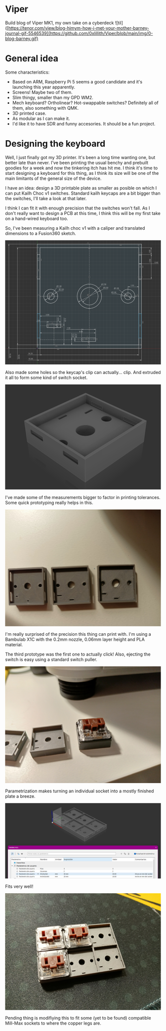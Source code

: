 # Viper
Build blog of Viper MK1, my own take on a cyberdeck
![til]([https://tenor.com/view/blog-himym-how-i-met-your-mother-barney-journal-gif-5546539](https://github.com/0xlillith/Viper/blob/main/img/0-blog-barney.gif)

# General idea
Some characteristics:
- Based on ARM, Raspberry Pi 5 seems a good candidate and it's launching this year apparently.
- Screens! Maybe two of them.
- Slim thingy, smaller than my GPD WM2.
- Mech keyboard? Ortholinear? Hot-swappable switches? Definitely all of them, also something with QMK.
- 3D printed case.
- As modular as I can make it.
- I'd like it to have SDR and funny accesories. It should be a fun project.

# Designing the keyboard
Well, I just finally got my 3D printer. It's been a long time wanting one, but better late than never. I've been printing the usual benchy and prebuilt goodies for a week and now the tinkering itch has hit me. I think it's time to start designing a keyboard for this thing, as I think its size will be one of the main limitants of the general size of the device.

I have an idea: design a 3D printable plate as smaller as posible on which I can put Kailh Choc v1 switches. Standard kailh keycaps are a bit bigger than the switches, I'll take a look at that later.

I think I can fit it with enough precision that the switches won't fall. As I don't really want to design a PCB at this time, I think this will be my first take on a hand-wired keyboard too.

So, I've been measuring a Kailh choc v1 with a caliper and translated dimensions to a Fusion360 sketch. 

![Model](https://github.com/0xlillith/Viper/blob/main/img/1.png)

Also made some holes so the keycap's clip can actually... clip. And extruded it all to form some kind of switch socket.

![Model](https://github.com/0xlillith/Viper/blob/main/img/2.png)

I've made some of the measurements bigger to factor in printing tolerances. Some quick prototyping really helps in this.

![Model](https://github.com/0xlillith/Viper/blob/main/img/3.jpg)

I'm really surprised of the precision this thing can print with. I'm using a Bambulab X1C with the 0.2mm nozzle, 0.06mm layer height and PLA material.

The third prototype was the first one to actually click! Also, ejecting the switch is easy using a standard switch puller.

![Model](https://github.com/0xlillith/Viper/blob/main/img/4.jpg)

Parametrization makes turning an individual socket into a mostly finished plate a breeze.

![Model](https://github.com/0xlillith/Viper/blob/main/img/5.png)

Fits very well!

![Model](https://github.com/0xlillith/Viper/blob/main/img/6.jpg)


Pending thing is modifiying this to fit some (yet to be found) compatible Mill-Max sockets to where the copper legs are.
